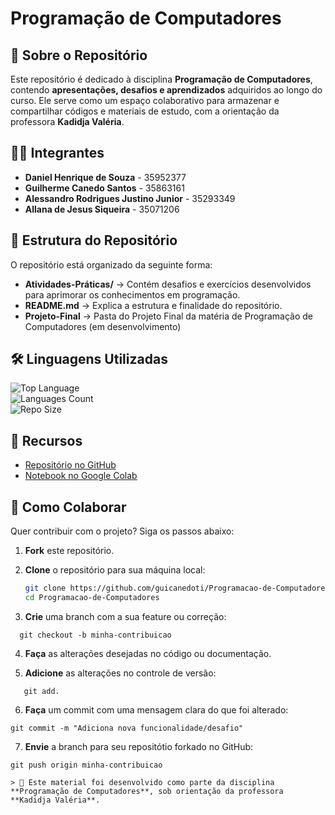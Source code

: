 # Programação de Computadores  

## 📌 Sobre o Repositório  

Este repositório é dedicado à disciplina **Programação de Computadores**, contendo **apresentações, desafios e aprendizados** adquiridos ao longo do curso. Ele serve como um espaço colaborativo para armazenar e compartilhar códigos e materiais de estudo, com a orientação da professora **Kadidja Valéria**.  

## 👨‍💻 Integrantes  

- **Daniel Henrique de Souza** - 35952377  
- **Guilherme Canedo Santos** - 35863161  
- **Alessandro Rodrigues Justino Junior** - 35293349  
- **Allana de Jesus Siqueira** - 35071206  

## 📂 Estrutura do Repositório  

O repositório está organizado da seguinte forma:  

- **Atividades-Práticas/** → Contém desafios e exercícios desenvolvidos para aprimorar os conhecimentos em programação.  
- **README.md** → Explica a estrutura e finalidade do repositório.  
- **Projeto-Final** → Pasta do Projeto Final da matéria de Programação de Computadores (em desenvolvimento)

## 🛠 Linguagens Utilizadas  

![Top Language](https://img.shields.io/github/languages/top/guicanedoti/Programacao-de-Computadores?style=flat-square)  
![Languages Count](https://img.shields.io/github/languages/count/guicanedoti/Programacao-de-Computadores?style=flat-square)  
![Repo Size](https://img.shields.io/github/repo-size/guicanedoti/Programacao-de-Computadores?style=flat-square)

## 🔗 Recursos  

- [Repositório no GitHub](https://github.com/guicanedoti/Programacao-de-Computadores)  
- [Notebook no Google Colab](https://colab.research.google.com/drive/1fdfeTXAR5DmAggVbtfqK8qEEizw2TkAB#scrollTo=6-QhcHhZcATH)


## 🤝 Como Colaborar

Quer contribuir com o projeto? Siga os passos abaixo:

1. **Fork** este repositório.

2. **Clone** o repositório para sua máquina local:

   ```bash
   git clone https://github.com/guicanedoti/Programacao-de-Computadores.git
   cd Programacao-de-Computadores


3.  **Crie** uma branch com a sua feature ou correção: 

 ``` 
   git checkout -b minha-contribuicao
``` 

4. **Faça** as alterações desejadas no código ou documentação. 


5. **Adicione** as alterações no controle de versão: 

``` 
   git add. 
``` 

6. **Faça** um commit com uma mensagem clara do que foi alterado: 
```  
git commit -m "Adiciona nova funcionalidade/desafio"

```  

7. **Envie** a branch para seu repositótio forkado no GitHub: 
```  
git push origin minha-contribuicao

> 📘 Este material foi desenvolvido como parte da disciplina **Programação de Computadores**, sob orientação da professora **Kadidja Valéria**.